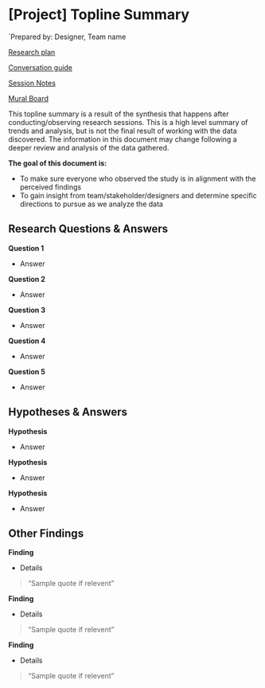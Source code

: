 # [Project] Topline Summary

`Prepared by: Designer, Team name

[Research plan]() 

[Conversation guide]() 

[Session Notes]() 

[Mural Board]() 

This topline summary is a result of the synthesis that happens after conducting/observing research sessions. This is a high level summary of trends and analysis, but is not the final result of working with the data discovered. The information in this document may change following a deeper review and analysis of the data gathered.

**The goal of this document is:**
 - To make sure everyone who observed the study is in alignment with the perceived findings
 - To gain insight from team/stakeholder/designers and determine specific directions to pursue as we analyze the data

## Research Questions & Answers
**Question 1**
 - Answer
 
**Question 2**
 - Answer

**Question 3**
 - Answer

**Question 4**
 - Answer

**Question 5**
 - Answer

## Hypotheses & Answers
**Hypothesis**
 - Answer
 
**Hypothesis**
 - Answer

**Hypothesis**
 - Answer
 
## Other Findings
**Finding**
- Details
> “Sample quote if relevent”

**Finding**
- Details
> “Sample quote if relevent”

**Finding**
- Details
> “Sample quote if relevent”
